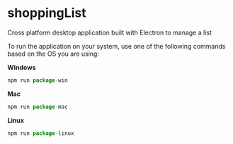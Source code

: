 # shoppingList
Cross platform desktop application built with Electron to manage a list

To run the application on your system, use one of the following commands based on the OS you are using:

**Windows**
```javascript 
npm run package-win
```
**Mac**
```javascript 
npm run package-mac
```
**Linux**
```javascript 
npm run package-linux
```
